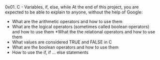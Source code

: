0x01. C - Variables, if, else, while
At the end of this project, you are expected to be able to explain to anyone, without the help of Google:

* What are the arithmetic operators and how to use them
* What are the logical operators (sometimes called boolean operators) and how to use them
*What the the relational operators and how to use them
* What values are considered TRUE and FALSE in C
* What are the boolean operators and how to use them
* How to use the if, if ... else statements
